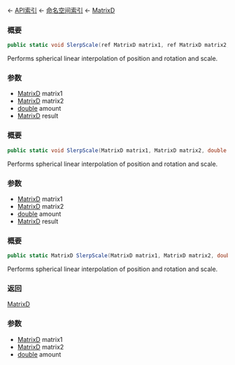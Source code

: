 ← [API索引](Api-Index) ← [命名空间索引](Namespace-Index) ← [MatrixD](VRageMath.MatrixD)

### 概要

```csharp
public static void SlerpScale(ref MatrixD matrix1, ref MatrixD matrix2, double amount, out MatrixD result)
```

Performs spherical linear interpolation of position and rotation and scale.

### 参数

* [MatrixD](VRageMath.MatrixD) matrix1
* [MatrixD](VRageMath.MatrixD) matrix2
* [double](https://docs.microsoft.com/en-us/dotnet/api/System.Double?view=netframework-4.6) amount
* [MatrixD](VRageMath.MatrixD) result
### 概要

```csharp
public static void SlerpScale(MatrixD matrix1, MatrixD matrix2, double amount, out MatrixD result)
```

Performs spherical linear interpolation of position and rotation and scale.

### 参数

* [MatrixD](VRageMath.MatrixD) matrix1
* [MatrixD](VRageMath.MatrixD) matrix2
* [double](https://docs.microsoft.com/en-us/dotnet/api/System.Double?view=netframework-4.6) amount
* [MatrixD](VRageMath.MatrixD) result
### 概要

```csharp
public static MatrixD SlerpScale(MatrixD matrix1, MatrixD matrix2, double amount)
```

Performs spherical linear interpolation of position and rotation and scale.

### 返回

[MatrixD](VRageMath.MatrixD)

### 参数

* [MatrixD](VRageMath.MatrixD) matrix1
* [MatrixD](VRageMath.MatrixD) matrix2
* [double](https://docs.microsoft.com/en-us/dotnet/api/System.Double?view=netframework-4.6) amount
